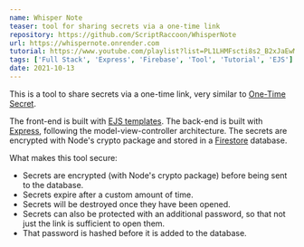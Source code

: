 ```yaml
---
name: Whisper Note
teaser: tool for sharing secrets via a one-time link
repository: https://github.com/ScriptRaccoon/WhisperNote
url: https://whispernote.onrender.com
tutorial: https://www.youtube.com/playlist?list=PL1LHMFscti8s2_B2xJaEwMrR5fR73_9U9
tags: ['Full Stack', 'Express', 'Firebase', 'Tool', 'Tutorial', 'EJS']
date: 2021-10-13
---
```


This is a tool to share secrets via a one-time link, very similar to [One-Time Secret](https://onetimesecret.com/).

The front-end is built with [EJS templates](https://ejs.co/). The back-end is built with [Express](https://expressjs.com/), following the model-view-controller architecture. The secrets are encrypted with Node's crypto package and stored in a [Firestore](https://firebase.google.com/docs/firestore) database.

What makes this tool secure:

- Secrets are encrypted (with Node's crypto package) before being sent to the database.
- Secrets expire after a custom amount of time.
- Secrets will be destroyed once they have been opened.
- Secrets can also be protected with an additional password, so that not just the link is sufficient to open them.
- That password is hashed before it is added to the database.
